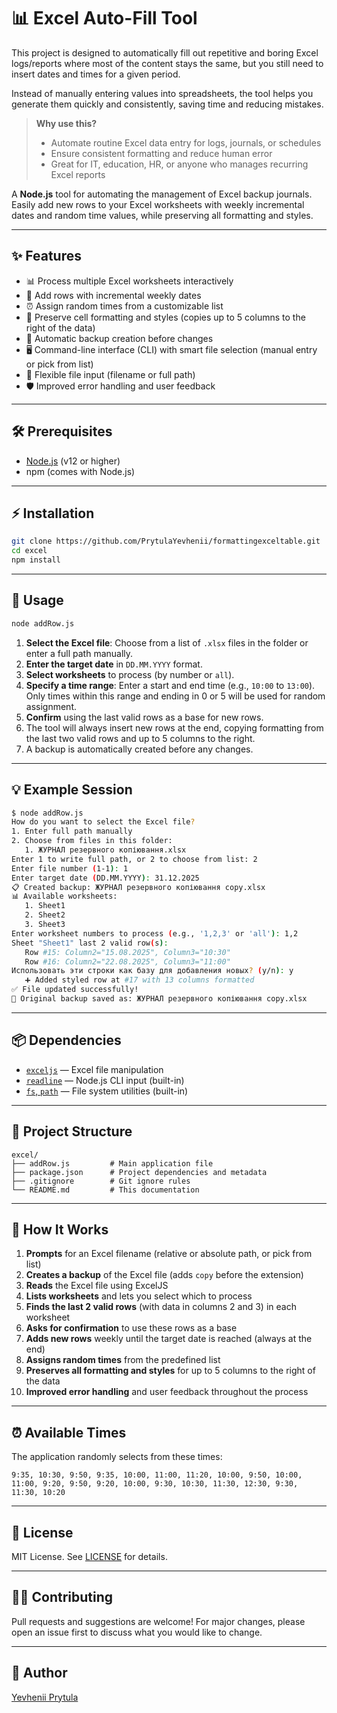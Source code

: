 # 📊 Excel Auto-Fill Tool

This project is designed to automatically fill out repetitive and boring Excel logs/reports where most of the content stays the same, but you still need to insert dates and times for a given period.

Instead of manually entering values into spreadsheets, the tool helps you generate them quickly and consistently, saving time and reducing mistakes.

> **Why use this?**
>
> - Automate routine Excel data entry for logs, journals, or schedules
> - Ensure consistent formatting and reduce human error
> - Great for IT, education, HR, or anyone who manages recurring Excel reports

A **Node.js** tool for automating the management of Excel backup journals. Easily add new rows to your Excel worksheets with weekly incremental dates and random time values, while preserving all formatting and styles.

---

## ✨ Features

- 📊 Process multiple Excel worksheets interactively
- 📅 Add rows with incremental weekly dates
- ⏰ Assign random times from a customizable list
- 🎨 Preserve cell formatting and styles (copies up to 5 columns to the right of the data)
- 💾 Automatic backup creation before changes
- 🖥️ Command-line interface (CLI) with smart file selection (manual entry or pick from list)
- 📁 Flexible file input (filename or full path)
- 🛡️ Improved error handling and user feedback

---

## 🛠 Prerequisites

- [Node.js](https://nodejs.org/) (v12 or higher)
- npm (comes with Node.js)

---

## ⚡ Installation

```bash
git clone https://github.com/PrytulaYevhenii/formattingexceltable.git
cd excel
npm install
```

---

## 🚦 Usage

```bash
node addRow.js
```

1. **Select the Excel file**: Choose from a list of `.xlsx` files in the folder or enter a full path manually.
2. **Enter the target date** in `DD.MM.YYYY` format.
3. **Select worksheets** to process (by number or `all`).
4. **Specify a time range**: Enter a start and end time (e.g., `10:00` to `13:00`). Only times within this range and ending in 0 or 5 will be used for random assignment.
5. **Confirm** using the last valid rows as a base for new rows.
6. The tool will always insert new rows at the end, copying formatting from the last two valid rows and up to 5 columns to the right.
7. A backup is automatically created before any changes.

---

## 💡 Example Session

```bash
$ node addRow.js
How do you want to select the Excel file?
1. Enter full path manually
2. Choose from files in this folder:
   1. ЖУРНАЛ резервного копіювання.xlsx
Enter 1 to write full path, or 2 to choose from list: 2
Enter file number (1-1): 1
Enter target date (DD.MM.YYYY): 31.12.2025
📋 Created backup: ЖУРНАЛ резервного копіювання copy.xlsx
📊 Available worksheets:
   1. Sheet1
   2. Sheet2
   3. Sheet3
Enter worksheet numbers to process (e.g., '1,2,3' or 'all'): 1,2
Sheet "Sheet1" last 2 valid row(s):
   Row #15: Column2="15.08.2025", Column3="10:30"
   Row #16: Column2="22.08.2025", Column3="11:00"
Использовать эти строки как базу для добавления новых? (y/n): y
   ➕ Added styled row at #17 with 13 columns formatted
✅ File updated successfully!
💾 Original backup saved as: ЖУРНАЛ резервного копіювання copy.xlsx
```

---

## 📦 Dependencies

- [`exceljs`](https://www.npmjs.com/package/exceljs) — Excel file manipulation
- [`readline`](https://nodejs.org/api/readline.html) — Node.js CLI input (built-in)
- [`fs`, `path`](https://nodejs.org/api/fs.html) — File system utilities (built-in)

---

## 📁 Project Structure

```
excel/
├── addRow.js         # Main application file
├── package.json      # Project dependencies and metadata
├── .gitignore        # Git ignore rules
└── README.md         # This documentation
```

---

## 🧠 How It Works

1. **Prompts** for an Excel filename (relative or absolute path, or pick from list)
2. **Creates a backup** of the Excel file (adds `copy` before the extension)
3. **Reads** the Excel file using ExcelJS
4. **Lists worksheets** and lets you select which to process
5. **Finds the last 2 valid rows** (with data in columns 2 and 3) in each worksheet
6. **Asks for confirmation** to use these rows as a base
7. **Adds new rows** weekly until the target date is reached (always at the end)
8. **Assigns random times** from the predefined list
9. **Preserves all formatting and styles** for up to 5 columns to the right of the data
10. **Improved error handling** and user feedback throughout the process

---

## ⏰ Available Times

The application randomly selects from these times:

```
9:35, 10:30, 9:50, 9:35, 10:00, 11:00, 11:20, 10:00, 9:50, 10:00, 11:00, 9:20, 9:50, 9:20, 10:00, 9:30, 10:30, 11:30, 12:30, 9:30, 11:30, 10:20
```

---

## 📝 License

MIT License. See [LICENSE](LICENSE) for details.

---

## 🙋‍♂️ Contributing

Pull requests and suggestions are welcome! For major changes, please open an issue first to discuss what you would like to change.

---

## 📣 Author

[Yevhenii Prytula](https://github.com/PrytulaYevhenii)